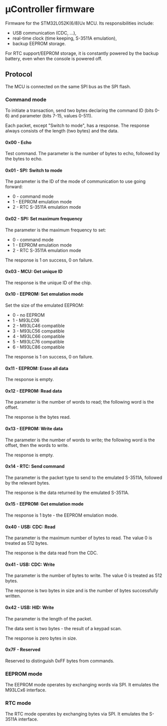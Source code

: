 # μController firmware

Firmware for the STM32L052K(6/8)Ux MCU. Its responsibilities include:

- USB communication (CDC, ...),
- real-time clock (time keeping, S-3511A emulation),
- backup EEPROM storage.

For RTC support/EEPROM storage, it is constantly powered by the backup battery, even when the console is powered off.

## Protocol

The MCU is connected on the same SPI bus as the SPI flash.

### Command mode

To initiate a transaction, send two bytes declaring the command ID (bits 0-6) and parameter (bits 7-15, values 0-511).

Each packet, except "Switch to mode", has a response. The response always consists of the length (two bytes) and the data.

#### 0x00 - Echo

Test command. The parameter is the number of bytes to echo, followed by the bytes to echo.

#### 0x01 - SPI: Switch to mode

The parameter is the ID of the mode of communication to use going forward:

- 0 - command mode
- 1 - EEPROM emulation mode
- 2 - RTC S-3511A emulation mode

#### 0x02 - SPI: Set maximum frequency

The parameter is the maximum frequency to set:

- 0 - command mode
- 1 - EEPROM emulation mode
- 2 - RTC S-3511A emulation mode

The response is 1 on success, 0 on failure.

#### 0x03 - MCU: Get unique ID

The response is the unique ID of the chip.

#### 0x10 - EEPROM: Set emulation mode

Set the size of the emulated EEPROM:

- 0 - no EEPROM
- 1 - M93LC06
- 2 - M93LC46 compatible
- 3 - M93LC56 compatible
- 4 - M93LC66 compatible
- 5 - M93LC76 compatible
- 6 - M93LC86 compatible

The response is 1 on success, 0 on failure.

#### 0x11 - EEPROM: Erase all data

The response is empty.

#### 0x12 - EEPROM: Read data

The parameter is the number of words to read; the following word is the offset.

The response is the bytes read.

#### 0x13 - EEPROM: Write data

The parameter is the number of words to write; the following word is the offset, then the words to write.

The response is empty.

#### 0x14 - RTC: Send command

The parameter is the packet type to send to the emulated S-3511A, followed by the relevant bytes.

The response is the data returned by the emulated S-3511A.

#### 0x15 - EEPROM: Get emulation mode

The response is 1 byte - the EEPROM emulation mode.

#### 0x40 - USB: CDC: Read

The parameter is the maximum number of bytes to read. The value 0 is treated as 512 bytes.

The response is the data read from the CDC.

#### 0x41 - USB: CDC: Write

The parameter is the number of bytes to write. The value 0 is treated as 512 bytes.

The response is two bytes in size and is the number of bytes successfully written.

#### 0x42 - USB: HID: Write

The parameter is the length of the packet.

The data sent is two bytes - the result of a keypad scan.

The response is zero bytes in size.

#### 0x7F - Reserved

Reserved to distinguish 0xFF bytes from commands.

### EEPROM mode

The EEPROM mode operates by exchanging words via SPI. It emulates the M93LCx6 interface.

### RTC mode

The RTC mode operates by exchanging bytes via SPI. It emulates the S-3511A interface.

